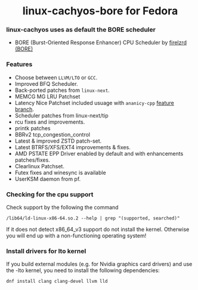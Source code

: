 <div align="center">
 
  <h1 align="center">linux-cachyos-bore for Fedora</h1>
</div>

### linux-cachyos uses as default the BORE scheduler
- BORE (Burst-Oriented Response Enhancer) CPU Scheduler by [firelzrd (BORE)](https://github.com/firelzrd/bore-scheduler)

### Features
- Choose between `LLVM/LTO` or `GCC`.
- Improved BFQ Scheduler.
- Back-ported patches from `linux-next`.
- MEMCG MG LRU Patchset
- Latency Nice Patchset included usuage with `ananicy-cpp` [feature branch](https://lore.kernel.org/lkml/20220925143908.10846-1-vincent.guittot@linaro.org/T/#t).
- Scheduler patches from linux-next/tip
- rcu fixes and improvements.
- printk patches
- BBRv2 tcp_congestion_control
- Latest & improved ZSTD patch-set.
- Latest BTRFS/XFS/EXT4 improvements & fixes.
- AMD PSTATE EPP Driver enabled by default and with enhancements patches/fixes.
- Clearlinux Patchset.
- Futex fixes and winesync is available
- UserKSM daemon from pf.

### Checking for the cpu support
Check support by the following the command
```
/lib64/ld-linux-x86-64.so.2 --help | grep "(supported, searched)"

```
If it does not detect x86_64_v3 support do not install the kernel. Otherwise you will end up with a non-functioning operating system! 

### Install drivers for lto kernel
If you build external modules (e.g. for Nvidia graphics card drivers) and use the -lto kernel, you need to install the following dependencies:
```
dnf install clang clang-devel llvm lld
```

